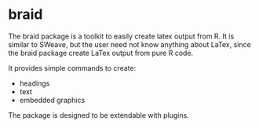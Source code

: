 # braid

The braid package is a toolkit to easily create latex output from R. It is similar to SWeave, but the user need not know anything about LaTex, since the braid package create LaTex output from pure R code.


It provides simple commands to create:

* headings
* text
* embedded graphics

The package is designed to be extendable with plugins.
